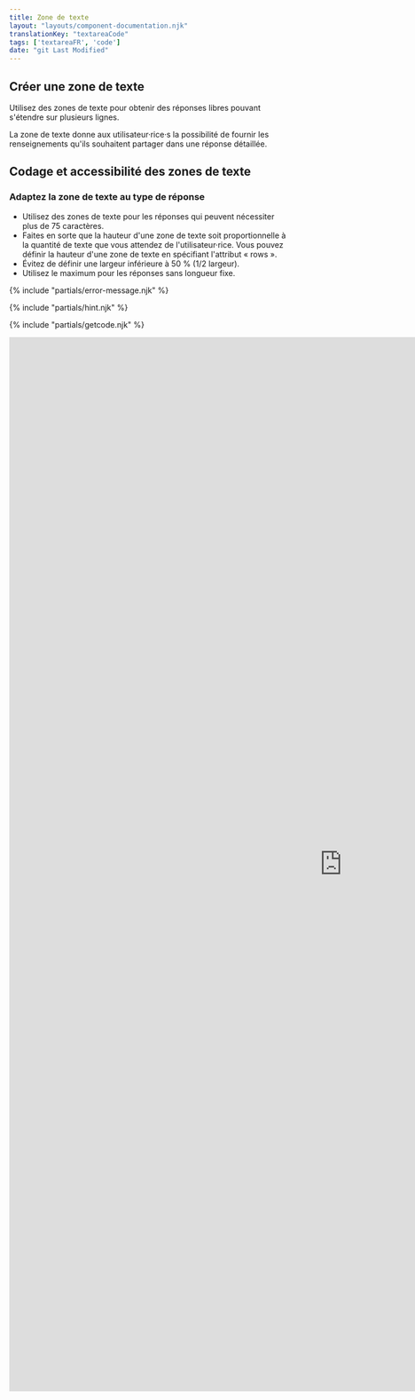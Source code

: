 ```yaml
---
title: Zone de texte
layout: "layouts/component-documentation.njk"
translationKey: "textareaCode"
tags: ['textareaFR', 'code']
date: "git Last Modified"
---
```


## Créer une zone de texte

Utilisez des zones de texte pour obtenir des réponses libres pouvant s'étendre sur plusieurs lignes.

La zone de texte donne aux utilisateur·rice·s la possibilité de fournir les renseignements qu'ils souhaitent partager dans une réponse détaillée.

## Codage et accessibilité des zones de texte

### Adaptez la zone de texte au type de réponse

- Utilisez des zones de texte pour les réponses qui peuvent nécessiter plus de 75 caractères.
- Faites en sorte que la hauteur d'une zone de texte soit proportionnelle à la quantité de texte que vous attendez de l'utilisateur·rice. Vous pouvez définir la hauteur d'une zone de texte en spécifiant l'attribut « rows ».
- Évitez de définir une largeur inférieure à 50 % (1/2 largeur).
- Utilisez le maximum pour les réponses sans longueur fixe.

{% include "partials/error-message.njk" %}

{% include "partials/hint.njk" %}

{% include "partials/getcode.njk" %}

<iframe
  title="Survol des propriétés et des évènements relatifs à gcds-textarea."
  src="https://cds-snc.github.io/gcds-components/iframe.html?viewMode=docs&singleStory=true&id=components-textarea--events-properties"
  width="1200"
  height="1900"
  style="display: block; margin: 0 auto;"
  frameBorder="0"
  allow="clipboard-write"
></iframe>
